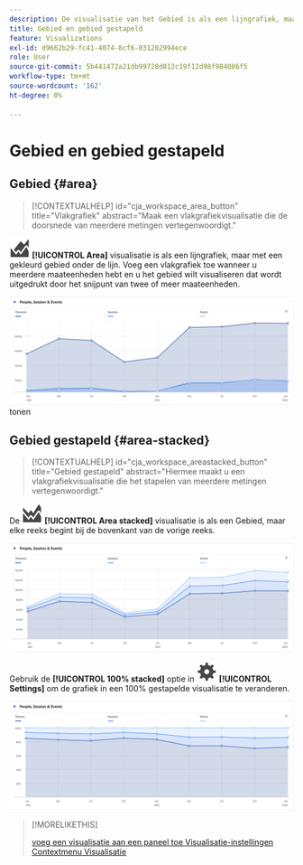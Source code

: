 ```yaml
---
description: De visualisatie van het Gebied is als een lijngrafiek, maar met een gekleurd gebied onder de lijn.
title: Gebied en gebied gestapeld
feature: Visualizations
exl-id: d9662b29-fc41-4074-8cf6-031202994ece
role: User
source-git-commit: 5b441472a21db99728d012c19f12d98f984086f5
workflow-type: tm+mt
source-wordcount: '162'
ht-degree: 0%

---
```


# Gebied en gebied gestapeld

## Gebied {#area}

<!-- markdownlint-disable MD034 -->

>[!CONTEXTUALHELP]
>id="cja_workspace_area_button"
>title="Vlakgrafiek"
>abstract="Maak een vlakgrafiekvisualisatie die de doorsnede van meerdere metingen vertegenwoordigt."

<!-- markdownlint-enable MD034 -->


![ GraphArea ](/help/assets/icons/GraphArea.svg) **[!UICONTROL Area]** visualisatie is als een lijngrafiek, maar met een gekleurd gebied onder de lijn. Voeg een vlakgrafiek toe wanneer u meerdere maateenheden hebt en u het gebied wilt visualiseren dat wordt uitgedrukt door het snijpunt van twee of meer maateenheden.

![ visualisatie die van het Gebied veelvoudige metriek ](assets/area.png) tonen

## Gebied gestapeld {#area-stacked}

<!-- markdownlint-disable MD034 -->

>[!CONTEXTUALHELP]
>id="cja_workspace_areastacked_button"
>title="Gebied gestapeld"
>abstract="Hiermee maakt u een vlakgrafiekvisualisatie die het stapelen van meerdere metingen vertegenwoordigt."

<!-- markdownlint-enable MD034 -->




De ![ GraphAreaStated ](/help/assets/icons/GraphAreaStacked.svg) **[!UICONTROL Area stacked]** visualisatie is als een Gebied, maar elke reeks begint bij de bovenkant van de vorige reeks.

![ Gebied gestapeld tonend elke reeks bij de bovenkant van de vorige reeks.](assets/area-stacked.png)

Gebruik de **[!UICONTROL 100% stacked]** optie in ![ Plaatsend ](/help/assets/icons/Setting.svg) **[!UICONTROL Settings]** om de grafiek in een 100% gestapelde visualisatie te veranderen.

![ Gebied gestapeld die een 100% gestapelde visualisatie tonen.](assets/area-stacked100.png)

>[!MORELIKETHIS]
>
>[ voeg een visualisatie aan een paneel toe ](/help/analysis-workspace/visualizations/freeform-analysis-visualizations.md#add-visualizations-to-a-panel)
>[Visualisatie-instellingen ](/help/analysis-workspace/visualizations/freeform-analysis-visualizations.md#settings)
>[Contextmenu Visualisatie ](/help/analysis-workspace/visualizations/freeform-analysis-visualizations.md#context-menu)
>
